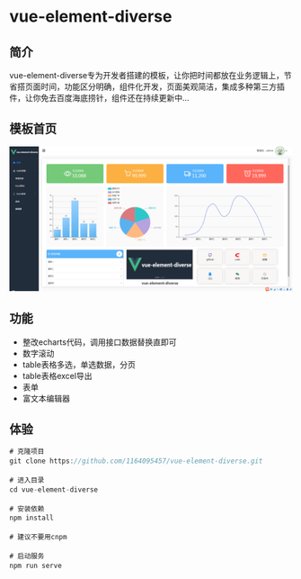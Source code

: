 # vue-element-diverse

## 简介

vue-element-diverse专为开发者搭建的模板，让你把时间都放在业务逻辑上，节省搭页面时间，功能区分明确，组件化开发，页面美观简洁，集成多种第三方插件，让你免去百度海底捞针，组件还在持续更新中...





## 模板首页



![image-20201224110945263](\3ec17efa531208d13f52d35bd9913ed.png)



## 功能

+ 整改echarts代码，调用接口数据替换直即可
+ 数字滚动
+ table表格多选，单选数据，分页
+ table表格excel导出
+ 表单
+ 富文本编辑器

## 体验

```go
# 克隆项目
git clone https://github.com/1164095457/vue-element-diverse.git

# 进入目录
cd vue-element-diverse

# 安装依赖
npm install

# 建议不要用cnpm

# 启动服务
npm run serve
```

